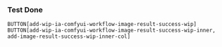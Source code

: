 ### Test Done

`BUTTON[add-wip-ia-comfyui-workflow-image-result-success-wip]`
`BUTTON[add-wip-ia-comfyui-workflow-image-result-success-wip-inner, add-image-result-success-wip-inner-col]`
